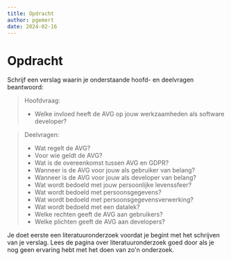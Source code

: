 ```yaml
---
title: Opdracht
author: pgemert
date: 2024-02-16
---
```


# Opdracht

Schrijf een verslag waarin je onderstaande hoofd- en deelvragen beantwoord:

> Hoofdvraag:
> * Welke invloed heeft de AVG op jouw werkzaamheden als software developer?

> Deelvragen:
> * Wat regelt de AVG?
> * Voor wie geldt de AVG?
> * Wat is de overeenkomst tussen AVG en GDPR?
> * Wanneer is de AVG voor jouw als gebruiker van belang?
> * Wanneer is de AVG voor jouw als developer van belang?
> * Wat wordt bedoeld met jouw persoonlijke levenssfeer?
> * Wat wordt bedoeld met persoonsgegevens?
> * Wat wordt bedoeld met persoonsgegevensverwerking?
> * Wat wordt bedoeld met een datalek?
> * Welke rechten geeft de AVG aan gebruikers?
> * Welke plichten geeft de AVG aan developers?

Je doet eerste een literatuuronderzoek voordat je begint met het schrijven van je verslag.
Lees de pagina over literatuuronderzoek goed door als je nog geen ervaring hebt met het doen van zo'n onderzoek.